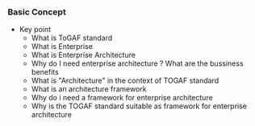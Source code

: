 ### Basic Concept ###

- Key point
    + What is ToGAF standard
    + What is Enterprise
    + What is Enterprise Architecture
    + Why do I need enterprise architecture ? What are the bussiness benefits
    + What is "Architecture" in the context of TOGAF standard
    + What is an architecture framework
    + Why do i need a framework for enterprise architecture
    + Why is the TOGAF standard suitable as framework for enterprise architecture